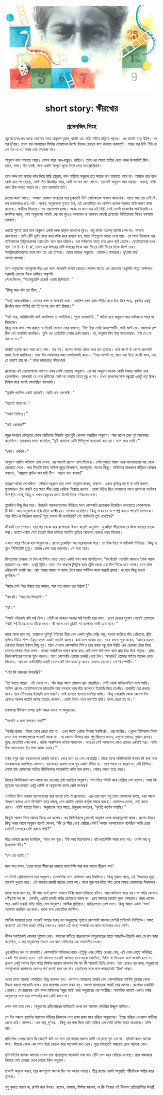 <div align=center> <img src="../../metadata/images/rabibasariya/short-story:-ক্ষীরখোর.jpg" align="center" ></div>
<h1 align=center>short story: ক্ষীরখোর</h1>
<h2 align=center>প্রসেনজিৎ সিংহ</h2>
বড়সাহেবের ঘর থেকে বেরনোর সময় অনুরাগ বুঝল, রাগটা ওর গোটা শরীরে ছড়িয়ে পড়ছে। ওর কানটা নড়ে উঠল। পর পর দু’বার। প্রথম বার বড়সাহেব মিস্টার ঘোষালের উল্টো দিকের চেয়ারে বসে থাকতে থাকতেই। পরের বার উনি ‘ইউ মে গো ন্যা-ও-ও’ বলার দেড় সেকেন্ড পর।<br> <br>অনুরাগ কান নাড়াতে পারে। যেমন পারে গরু-বাছুর। হাতিও। তবে ওর ক্ষেত্রে হাতির চেয়ে গরুর উপমাটাই ঠিক। মানে, বলদ। ইন ফ্যাক্ট, সঙ্গে একটা ‘কলুর’ জুড়ে দিলে মোর অ্যাপ্রোপ্রিয়েট।<br> <br>তবে বলদ যত সহজে কান দিয়ে মাছি তাড়ায়, কান নাড়িয়ে অনুরাগ তত সহজে রাগ তাড়াতে পারে না। আসলে রাগ হলে কেউ হাত-পা ছোড়ে, কেউ দাঁত কিড়মিড় করে, কেউ ঘন ঘন শ্বাস ফেলে। তেমনই অনুরাগ কান নাড়ায়। নাড়ায়, নাকি নড়ে ঠিক বলতে পারবে না। তবে ব্যাপারটা ঘটে।<br> <br>রাগের কারণ আছে। সকালে ঘোষাল সাহেবের ঘরে ঢুকতেই উনি গোটাকতক সারমন ঝাড়লেন। তাতে সার তো নেই-ই, মন ভরানোরও প্রশ্ন নেই। কারণ, অনুরাগকে শুনতে হল, এই কোয়ার্টারে ওর কোলিগ রূপেন সরকার নাকি দারুণ কাজ করেছে। ফাটিয়ে দিয়েছে। ওর প্রোমোশন হচ্ছে। অথচ যে জন্য ওর এই লিফ্ট, সেই ডেল্টা প্রজেক্টের আইডিয়াটা যে কনসিভ করল, সেই অনুরাগের নামটা এক বার মুখেও আনলেন না আলফা সেন্টরি প্রাইভেট লিমিটেডের সিইও ঘনশ্যাম ঘোষাল।<br> <br>খবরটা শুনেই মনে মনে অনুরাগ একটা পাঞ্চ ঝাড়ল রূপেনের মুখে। তবু মনের অপ্রসন্ন ভাবটা গেল না। সামনে বড়সাহেব। তাই ঠোঁট দুটো জোর করে ফাঁক করে রাখতে হল, যাতে দাঁতগুলো অন্তত দেখা যায়। সে সময় নিজেকে ওর তাইল্যান্ডের চিড়িয়াখানার ওরাংওটাং বলে মনে হচ্ছিল। ওরা দর্শকদের ঘাড়ে হাত রেখে ছবি তোলে। ফোটোগ্রাফার যখন বলে ‘সে চি-ই-ই-জ়’, তখন ওরা উপরের ঠোঁট উপরের দিকে আর নীচের ঠোঁট নীচের দিকে উল্টে দেয়। সমাড়িদন্তবিকাশের ফলে মনে হয় ওরা হাসছে। যেমন হাসছে অনুরাগ। ঘোষালও হাসছেন। দু’টোর অর্থ<br>
অবশ্য আলাদা।<br> <br>তবে অনুরাগের অতগুলো দাঁত এক সঙ্গে দেখেননি বলেই বোধহয় ঘোষাল সাহেব ওর ভেতরের অখুশিটা পড়ে ফেললেন। সরাসরি চোখের দিকে তাকিয়ে অঙ্কুশটা<br>
গেঁথে দিলেন, “অ্যাকচুয়ালি প্রজেক্ট ওয়াজ ব্রিলিয়ান্ট।”<br> <br>“কিন্তু স্যর ওটা তো ঠিক...”<br> <br>“আই আন্ডারস্ট্যান্ড। তোমার ভাল না লাগারই কথা। কোলিগ যখন হঠাৎ পিড়িং করে টঙে উঠে পড়ে, বুকটায় একটু চিনচিন করে বইকি! বাট ইট’স আ রেস মাই ডিয়ার।”<br> <br>“বাট স্যর, অরিজিনালি আই কনসিভড দ্য আইডিয়া। পুরো ভাবনাটাই...” মরিয়া হয়ে অনুরাগ আর আটকাতে পারে না নিজেকে।<br>
কিন্তু ওকে কথা শেষ করতে না দিয়েই ঘোষাল ফের বললেন, “দিস ইজ় ভেরি আনস্পোর্টিং, আই মাস্ট সে। আমাকে রূপ ঠিক এই কথাটাই বলেছিল। তুমি ওর ক্রেডিটটা নেবার চেষ্টা করবে। না, অনুরাগ দিস ইজ় আনফেয়ার। ইউ মে গো ন্যা-ও-ও।”<br> <br>মাথাটা চড়াক করে গরম হয়ে গেল। যত্ত সব। রূপেন আবার আদর করে রূপ হয়েছে। হবে না-ই বা কেন? রূপেনটা হচ্ছে ইগো ম্যাসিওর। সারা দিন ঘোষালের অহং দলাইমলাই করে— “স্যর আপনি না, মানে এত ইয়ে যে কী বলব, এত যে ভাবাই যায় না।” শালা কামচোর! ক্ষীরখোর!<br> <br>রূপেনের এই প্রোমোশনের আগেও এমন লেঙ্গি খেয়েছে অনুরাগ। সে বার অনুরাগ কয়েক কোটি টাকার গরমিল ধরে ফেলেছিল। ব্যাপারটা যে বেশ কৃতিত্বের সেটা না বোঝার মতো বুদ্ধু ও নয়। তখন রূপেনের সঙ্গে বন্ধুত্বটা একটু গাঢ় ছিল। বিশ্বাস করে বলেই ফেলেছিল ব্যাপারটা।<br> <br>“বুঝলি গরমিল একটা আছেই। আমি ধরে ফেলেছি।”<br> <br>“হতেই পারে না।”<br> <br>“আমি নিশ্চিত।”<br> <br>“কই কোথায়?”<br> <br>বন্ধুর সাধারণ কৌতূহল ভেবে গরমিলের বিষয়টা পুরোপুরি খোলসা করেছিল অনুরাগ। আর রূপেন তার পূর্ণ সদ্ব্যবহার করেছিল। তখনকার মতো বলেছিল, “তুই আমাকে ডেটা শিটগুলো ফরোয়ার্ড কর তো। ভাল করে দেখি।”<br> <br>“বেশ। দেখিস।”<br> <br>অনুরাগ পরদিন অফিসে এসে দেখল, ওর আগেই রূপেন এসে গিয়েছে। সেটা বুঝতে পারল ওকে বড়সাহেবের ঘর থেকে বেরোতে দেখে। পরে বিষয়টা নিয়ে অফিস জুড়ে ফিসফাস, কানাঘুষো, অনেক কিছু। অফিসের মাঝখানে দাঁড়িয়ে ঘোষাল বললেন, “আয়্যাম প্রাউড অব মাই টিম। ওয়েল ডান বয়েজ়!”<br> <br>বয়েজ়! খটকা লেগেছিল। গৌরবে বহুবচন হয়ে গেল! অনুরাগ ভাবল, যাকগে। একার কৃতিত্ব না-ই বা দাবি করল! ঘুণাক্ষরেও টের পায়নি তত ক্ষণে ক্ষীর খেয়ে বেরিয়ে গিয়েছে রূপেন। বোঝা উচিত ছিল ঘোষালের পাশে রূপেনের সগৌরব উপস্থিতি দেখে, কিন্তু ও তখন বেকুবের মতো উল্টো দিকে দর্শকদের দলে।<br> <br>বুঝেছিল কিছু দিন পরে। ইয়ারলি পারফরম্যান্সের ভিত্তিতে যখন কোম্পানি রূপেনকে দিয়েছিল কলম্বোতে ভেকেশনের টিকিট। আর অনুরাগকে ধরিয়েছিল কাশ্মীরের। সাবধান হয়েছিল। কিন্তু সঙ্কোচের বশে প্রশ্ন করতে পারেনি রূপেনকে। আর কীই-বা জিজ্ঞেস করত? ‘তুই বসকে কী বলেছিলি? ওই গরমিলটা তুই ধরেছিস?’<br> <br>জীবনই তো শেখায়। তার পর থেকে আর রূপেনকে বিশ্বাস করেনি অনুরাগ। বুঝেছিল ক্ষীরখোরদের জিভ ব্যাঙের চেয়েও লম্বা। ডাইনে-বাঁয়ে সেই চটচটে জিভ চালিয়ে যাবতীয় কৃতিত্ব আত্মসাৎ করতে পারে নিমেষে।<br> <br>এখানে বছর পাঁচেক হল অনুরাগের। রূপেন ঢুকেছিল ওর বছরখানেক পরে। সে  দিক দিয়ে ও খানিকটা সিনিয়র। কিন্তু এ যুগে সিনিয়রিটি তুশ্চু। আসল খেলা অন্য জায়গায়। সে অন্য অঙ্ক।<br> <br>ফিন্যান্সের তন্ময়দা সে দিন ক্যান্টিনে খেতে খেতে একটা ভাল কথা বলেছিলেন, “কর্পোরেট ওয়ার্ল্ডটা আসলে ‘স্নেক অ্যান্ড ল্যাডার’-এর খেলা। একটু ট্রিকি। হাতে দান থাকলে টুকটুক করে ট্রেনি থেকে এক দিন সিইও হয়ে গেলে। তবে ভাল দৌড়নোই যথেষ্ট নয়। ল্যাং মারার কায়দা বা জামা টেনে ধরার আর্টটাও জানা জরুরি ব্রাদার। না হলে কিছু হওয়া মুশকিল।”<br> <br>“মানে সেই ‘যত উঠবে তত নামবে, আর যত নামবে তত উঠবে’?”<br> <br>“কারেক্ট। ‘অরণ্যের দিনরাত্রি’।”<br> <br>“হ্যাঁ।”<br> <br>“আমি ওটাকেই বলি সফ্ট স্কিল। ওইটি না থাকলে আবার সফ্ট টার্গেট হয়ে যাবে। তখন দেখবে সুযোগ পেলেই তোমাকে সবাই সফ্ট টয়ের মতো চটকে দেবে। কী ভাবে যেন তুমিই সব ব্যাপারে দোষী হয়ে যাবে।”<br> <br>মাঝে মাঝে মনে হয়, তন্ময়দার স্যুটবুট টাইয়ের নীচে যেন একটা লুঙ্গি-গেঞ্জি পরা, খড়কে কাঠিতে দাঁত খোঁচানো, ভুঁড়ি দুলিয়ে বিচিত্র শব্দে ঢেঁকুর তোলা একটা বাঙালি আছে। কথা বলে আরাম হয়। ফের বলতে শুরু করেন, “আবার হয়তো যোগ্যতা দিয়েই উঠলে কিছু দূর। হঠাৎ দেখলে কোম্পানির সিইও তার বাবার বন্ধু বলে উঠতি এক ছোকরা টেক্কা দিয়ে তোমার মাথায় গিয়ে বসল। আবার সারাজীবন দারুণ কাজ করে, মই-সাপ-মই-সাপ করে প্রায় টঙে উঠে পড়েছ। হঠাৎ নিরানব্বইয়ের সাপের মুখে পড়লে। মানে কোম্পানি তোমার চাকরি খেয়ে নিল। অপরাধ? তোমার মাইনে অনেক বেড়ে গিয়েছে। অতএব অস্টারিটির অস্ত্রটি তোমাকেই দিল ঘচাং ফু করে। এমনও হয় হে। সো বি স্পোর্টিং।”<br> <br>“এটা কি আপনার উপলব্ধি?”<br> <br>“তা বলতে পারো। এই দেখো না। পাঁচ বছর আগে ঘোষাল ল্যাং মেরেছিল। সেই থেকে সাইডলাইনে বসে আছি। অফিস গ্রুপের হোয়াটসঅ্যাপে হাততালি আর নমস্কার আর দাঁত ক্যালানে ইমোজি দিয়ে চলেছি। চাকরিটা তো রাখতে হবে। তবে দৌড়নোর ইচ্ছেটা চলে যায়নি। তাই হাসতে হাসতে চালিয়ে যাচ্ছি। কিন্তু নোংরামি থেকে কোনও দিন কোনও আনন্দ পাইনি লাইক ইয়োর ঘোষাল। একটা নিয়ম মেনে লড়াইটা করি। ফলে জেতা হয় না।”<br> <br>তন্ময়দার দীর্ঘশ্বাস চাপার চেষ্টা নজর এড়ায় না অনুরাগের।<br> <br>“আপনি এ কথা বলছেন দাদা?”<br> <br>“বলছি ব্রাদার। নিয়ম মেনে জেতা যায় না। এখন সবাই খোঁজে কিলার ইনস্টিংক্ট। এক্স ফ্যাক্টর। এগুলো টিপিক্যাল নিয়ম মেনে চলা ভালমানুষদের পকেটে থাকে না। যে কোনও উপায়ে যারা শুধু জিততে জানে, এগুলো তাদের, বুঝলে ব্রাদার। যুদ্ধে জেতাটাই শেষ কথা। নাথিং সাকসিডস লাইক সাকসেস। অতএব সেই সাকসেস পেতে তাদের একটাই মন্ত্র। নাথিং ইজ আনফেয়ার ইন লাভ অ্যান্ড ওয়ার।”<br> <br>তন্ময় বসুর আর বছরদেড়েক চাকরি আছে। দেখে মনে হয় বেশ কেয়ারফ্রি। মাঝে মাঝে পলিটিক্যালি ইনকারেক্ট কথা বলে লোকজনকে অস্বস্তিতে ফেলেন। বড়সাহেব অবশ্য ওকে খুব একটা ঘাঁটান না। তবে পছন্দ যে করেন না, এটা নিশ্চিত। শোনা যায় ঘোষালের অতীত কীর্তিকলাপ অনেকটাই নাকি তার জানা। সেটাও কারণ হতে পারে।<br> <br>নিজের কিউবিকলে বসে কাজে মন দেওয়ার চেষ্টা করছিল অনুরাগ। পাশ দিয়ে গটগট করে বেরিয়ে গেল রূপেন। আজ কি জুতোর আওয়াজটা একটু বেশি! না অনুরাগের কানে বেশি লাগছে?<br> <br>এমনিতে দিনে বারকয় বড়সাহেবের ঘরে যাওয়া চাই-ই রূপেনের। এর-তার নামে মধু ঢালে ঘোষালের কানে, খবর আসে। সাধারণ কথাও এমন ফিসফিস করে বলবে, যেন অ্যাটম বোমার ফর্মুলা পাচার করছে। ঘোষালও তেমন, বেটা কানে দেখে। এটাই হয়তো নিয়ম। অনুরাগের মনে আছে, ঠাকুরদা বলতেন, “নৃপতি কর্ণেন পশ্যন্তি।”<br> <br>কিছুটা সামনে গিয়ে আবার ফিরে এল রূপেন। ওর কিউবিকলে ঢুকতেই অনুরাগ ওকে কনগ্র্যাচুলেট করল। রূপেন উত্তরে কিছু বলার আগে অনুরাগ বলেই ফেলল, “কী রে ক্ষীর খেয়ে বেরিয়ে গেলি? আবার বড়সাহেবকে বলেছিস আমি তোর ক্রেডিট নেওয়ার চেষ্টা করতে পারি?”<br> <br>দাঁত দেখিয়ে রূপেন বলেছিল, “কাম অন ডুড। ইউ আর ট্যালেন্টেড। বাট ক্যাপ্টেন্সি সবার জন্য নয়। ওনলি ফর হু ডিজ়ার্ভস ইট।”<br> <br>“সে তো বটেই।”<br> <br>মনে মনে বলল, ‘তোর মতো ক্ষীরখোর থাকতে ক্যাপ্টেন্সি আর কার ভাগ্যে ছিঁড়বে বল!’<br> <br>সে দিনই রেজ়িগনেশন দেয় অনুরাগ। তাৎক্ষণিক রাগ, অভিমান আর বিরক্তিতে। কিন্তু বুঝতে পারে, এই সিদ্ধান্তের মূল্য তাকেই শুধতে হবে। এই বাজারে চাকরি হাতের মোয়া নয়। ফলে শুরু হল দাঁতে দাঁত চেপে অসহ্য বেকারত্বের দিনযাপন।<br> <br>মাঝে মাঝে মনে হয়, কী লাভ হল! রূপেন ওখানে দিব্যি বহাল তবিয়তে রইল। আর অভিমান করে ওর শেষ পর্যন্ত কোথাও পৌঁছনো হল না। এমনকি, একটা চাকরি পর্যন্ত জোটাতে পারল না। তবে সময়ের চাকাটা ঘুরল শেষমেশ। বছর খানেক পরে একটা চাকরি সত্যি সত্যি পেল অনুরাগ। আর্থিক প্রতিষ্ঠান। মাইনেপত্রও বেশ ভাল। কিন্তু আরও একটা ‘ভাল’ অপেক্ষা করছিল ওর জন্য। যাকে বলে পোয়েটিক জাস্টিস।<br> <br>আর্থিক সহায়তা চেয়ে ওদেরই সংস্থার দ্বারস্থ হল অনুরাগের পূর্বতন কোম্পানি আলফা সেন্টরি প্রাইভেট লিমিটেড। সঙ্গত কারণেই এটা ডিল করার দায়িত্ব পেল ও। কারণ ওই সংস্থা সম্পর্কে ওর জ্ঞান অনেকের চেয়ে বেশি।<br> <br>জীবন সবাইকেই বোধহয় সুযোগ দেয়। বাস্তবের মাটিতে বছরখানেক মাগুরমাছের মতো আছাড়ি-পিছাড়ি করে যে রাগ জমা করেছিল, এ বার অনুরাগের সামনে এল ঝাল মেটানোর এক অভাবনীয় মওকা।<br> <br>খুব কঠিনও হল না ব্যাপারটা। কোম্পানির মালিকের কানে এইটুকু খবর পৌঁছে দেওয়া গেল, এই লোন পেতে অলিখিত একটা শর্ত মানতে হবে। যেটা জানতে তাকেই আসতে হবে অমুক হোটেলে, সিইও বা সিএফও এলে কাজটা হবে না। প্রথমে একটু সন্দেহ ছিল সত্যি মিস্টার জালান আসবেন কি না! কী আশ্চর্য! তিনি এলেন। তার চেয়েও বড় কথা, অনুরাগের শর্তগুলোকে জালানের কোনও শর্ত বলেই মনে হল না। হোটেলের লনে বসে পানাহারেই ‘ডিল’ পাক্কা।<br> <br>পরের মাসে আলফা সেন্টরিতে কিছু রদবদল হল। ঘনশ্যাম ঘোষালের চাকরি গেল কোম্পানিকে আর্থিক দুরবস্থা থেকে উদ্ধার করতে পারেননি বলে। তার জায়গায় এলেন তন্ময় বসু। অবশ্য মাসছয়েক পরেই তার অবসর। রূপেনও চাকরিটা খোয়াল। সে জায়গায় এসে বসল মালিকের ‘বন্ধুর ভাই’ তথা অনুরাগের এক আত্মীয়। স্বাভাবিক ভাবেই এখনও পর্যন্ত অনুরাগের সঙ্গে তার সম্পর্কের কথা কেউ জানে না।<br> <br>লোন পাশ হয়ে গেল। অনুরাগের প্রতিশোধের কালিতেই লেখা হল আলফা সেন্টরির উজ্জ্বল ভবিষ্যৎ।<br> <br>সে দিন সন্ধ্যায় ফ্ল্যাটের বারান্দায় দাঁড়িয়ে নিজেকে বেশ রাজা রাজা মনে হচ্ছিল অনুরাগের। ইচ্ছে হচ্ছিল দেওয়াল ফাটিয়ে হেসে ওঠে। হাসলও। এক বার, দু’বার... কিন্তু ওর গলা দিয়ে যেটা বেরিয়ে এল সেটা হাসির মতো আওয়াজ। হাসি নয়।<br> <br>প্রতিশোধ নেওয়া মানে কি জেতা? কই ওর মনে তো জয়ের আনন্দ নেই! সে রাতে ঘুম এল না। ছটফট করল অনেক ক্ষণ। বিছানা থেকে এক সময় উঠে ঢকঢক করে অনেকটা জল খেল। ঘুরে দাঁড়াতেই আয়নায় চোখ আটকে গেল।<br> <br>ফুটলাইটের হালকা আলোয় দেখল তার শ্বদন্তগুলো অনেকটা লম্বা হয়ে ঠোঁট ভেদ করে বেরিয়ে এসেছে। প্রায় অন্ধকারে নিজের সেই চেহারা দেখে চমকে উঠল অনুরাগ।<br> <br>তখনই অনুভব করল, তার কানগুলো অনেক দিন পর আবার নড়ছে। তীব্র রাগের একটা অনুভূতি শরীরটাকে অস্থির করে তুলছে।<br> <br>শুধু বুঝতে পারল না, রাগটা কার উপর। রূপেন, ঘোষাল, মিস্টার জালান, না কি নিজের ওই বীভৎস প্রতিচ্ছবিটার উপর!
